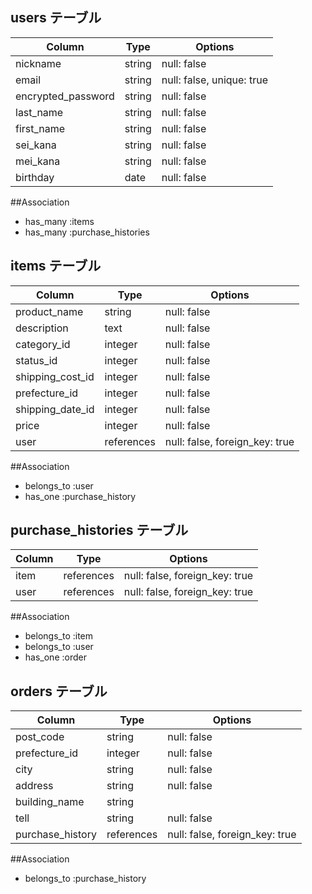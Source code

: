 ## users テーブル
| Column               | Type    | Options                   |
| ------------------   | ------  | ------------------------- |
| nickname             | string  | null: false               |
| email                | string  | null: false, unique: true |
| encrypted_password   | string  | null: false               |
| last_name            | string  | null: false               |
| first_name           | string  | null: false               |
| sei_kana             | string  | null: false               |
| mei_kana             | string  | null: false               |
| birthday             | date    | null: false               |

##Association
- has_many :items
- has_many :purchase_histories

## items テーブル

| Column           | Type       | Options                        |
| ---------------- | ---------- | ------------------------------ |
| product_name     | string     | null: false                    |
| description      | text       | null: false                    |
| category_id      | integer    | null: false                    |
| status_id        | integer    | null: false                    |
| shipping_cost_id | integer    | null: false                    |
| prefecture_id    | integer    | null: false                    |
| shipping_date_id | integer    | null: false                    |
| price            | integer    | null: false                    |
| user             | references | null: false, foreign_key: true |

##Association
- belongs_to :user
- has_one :purchase_history

## purchase_histories テーブル

| Column     | Type       | Options                        |
| ---------- | ---------- | ------------------------------ |
| item       | references | null: false, foreign_key: true |
| user       | references | null: false, foreign_key: true |

##Association
- belongs_to :item
- belongs_to :user
- has_one :order

## orders テーブル
| Column           | Type       | Options                        |
| ---------------- | ---------- | ------------------------------ |
| post_code        | string     | null: false                    |
| prefecture_id    | integer    | null: false                    |
| city             | string     | null: false                    |
| address          | string     | null: false                    |
| building_name    | string     |                                |
| tell             | string     | null: false                    |
| purchase_history | references | null: false, foreign_key: true |

##Association
- belongs_to :purchase_history